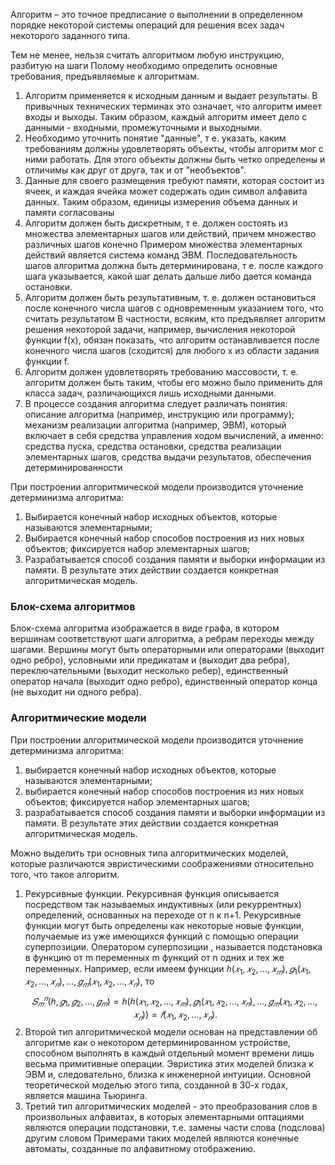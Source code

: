 Алгоритм – это точное предписание о выполнении в определенном порядке некоторой системы операций для решения всех задач некоторого заданного типа.

Тем не менее, нельзя считать алгоритмом любую инструкцию, разбитую на шаги Полому необходимо определить основные требования, предъявляемые к 
алгоритмам. 
1. Алгоритм применяется к исходным данным и выдает результаты. В привычных технических терминах это означает, что алгоритм имеет входы и выходы.  Таким образом, каждый алгоритм имеет дело с данными - входными, промежуточными и выходными. 
2. Необходимо уточнить понятие "данные", т е. указать, каким требованиям должны удовлетворять объекты, чтобы алгоритм мог с ними работать. Для этого объекты должны быть четко определены и отличимы как друг от друга, так и от "необъектов". 
3.  Данные для своего размещения требуют памяти, которая состоит из ячеек, и каждая ячейка может содержать один символ алфавита данных. Таким образом, единицы измерения объема данных и памяти согласованы 
4.  Алгоритм должен быть дискретным, т е. должен состоять из множества элементарных шагов или действий, причем множество различных шагов конечно Примером множества элементарных действий является система команд ЭВМ. Последовательность шагов алгоритма должна быть детерминирована, т е. после каждого шага указывается, какой шаг делать дальше либо дается команда остановки. 
5.  Алгоритм должен быть результативным, т. е. должен остановиться после конечного числа шагов с одновременным указанием того, что считать результатом В частности, всяким, кто предъявляет алгоритм решения некоторой задачи, например, вычисления некоторой функции f(x), обязан показать, что алгоритм останавливается после конечного числа шагов (сходится) для любого x из области задания функции f. 
6.  Алгоритм должен удовлетворять требованию массовости, т. е. алгоритм должен быть таким, чтобы его можно было применить для класса задач, различающихся лишь исходными данными.
7.   В процессе создания алгоритма следует различать понятия: описание алгоритма (например, инструкцию или программу); механизм реализации алгоритма (например, ЭВМ), который включает в себя средства управления ходом вычислений, а именно: средства пуска, средства остановки, средства реализации элементарных шагов, средства выдачи результатов, обеспечения детерминированности

При построении алгоритмической модели производится уточнение детерминизма алгоритма: 
1. Выбирается конечный набор исходных объектов, которые называются элементарными; 
2. Выбирается конечный набор способов построения из них новых объектов; фиксируется набор элементарных шагов; 
3.  Разрабатывается способ создания памяти и выборки информации из памяти. В результате этих действии создается конкретная алгоритмическая модель.

### Блок-схема алгоритмов
Блок-схема алгоритма изображается в виде графа, в котором вершинам соответствуют шаги алгоритма, а ребрам переходы между шагами. Вершины могут быть операторными или операторами (выходит одно ребро), условными или предикатам и (выходит два ребра), переключательными (выходит несколько ребер), единственный оператор начала (выходит одно ребро), единственный оператор конца (не выходит ни одного ребра).

### Алгоритмические модели
При построении алгоритмической модели производится уточнение детерминизма алгоритма:
1. выбирается конечный набор исходных объектов, которые называются элементарными;
2. выбирается конечный набор способов построения из них новых объектов; фиксируется набор элементарных шагов;
3. разрабатывается способ создания памяти и выборки информации из памяти. В результате этих действии создается конкретная алгоритмическая модель.

Можно выделить три основных типа алгоритмических моделей, которые различаются эвристическими соображениями относительно того, что такое алгоритм. 
1. Рекурсивные функции. Рекурсивная функция описывается посредством так называемых индуктивных (или рекуррентных) определений, основанных на переходе от n к n+1. Рекурсивные функции могут быть определены как некоторые новые функции, получаемые из уже имеющихся функций с помощью операции суперпозиции. Оператором суперпозиции , называется подстановка в функцию от m переменных m функций от n одних и тех же переменных. Например, если имеем функции $ℎ(𝑥_1, 𝑥_2, … , 𝑥_𝑚), 𝑔_1(𝑥_1, 𝑥_2, … , 𝑥_𝑛), … , 𝑔_𝑚(𝑥_1,𝑥_2, … , 𝑥_𝑛)$, то $$𝑆_𝑚^𝑛 (ℎ, 𝑔_1, 𝑔_2, … , 𝑔_𝑚) = ℎ(ℎ(𝑥_1, 𝑥_2, … , 𝑥_𝑚), 𝑔_1(𝑥_1, 𝑥_2, … , 𝑥_𝑛), … , 𝑔_𝑚(𝑥_1, 𝑥_2, … , 𝑥_𝑛)) = 𝑓(𝑥_1, 𝑥_2, … , 𝑥_𝑛).$$
2. Второй тип алгоритмической модели основан на представлении об алгоритме как о некотором детерминированном устройстве, способном выполнять в каждый отдельный момент времени лишь весьма примитивные операции. Эвристика этих моделей близка к ЭВМ и, следовательно, близка к инженерной интуиции. Основной теоретической моделью этого типа, созданной в 30-х годах, является машина Тьюринга. 
3. Третий тип алгоритмических моделей - это преобразования слов в произвольных алфавитах, в которых элементарными оптациями являются операции подстановки, т.е. замены части слова (подслова) другим словом Примерами таких моделей являются конечные автоматы, созданные по алфавитному отображению.